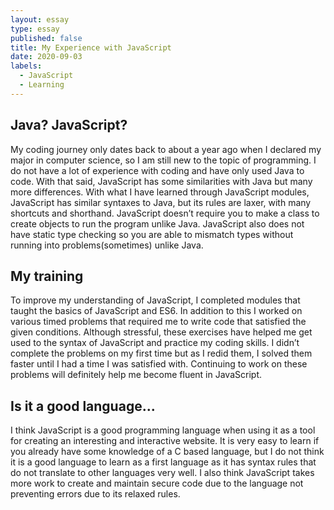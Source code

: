 ```yaml
---
layout: essay
type: essay
published: false
title: My Experience with JavaScript
date: 2020-09-03
labels:
  - JavaScript
  - Learning
---
```


## Java? JavaScript?
My coding journey only dates back to about a year ago when I declared my major in computer science, so I am still new to the topic of programming. I do not have a lot of experience with coding and have only used Java to code. With that said, JavaScript has some similarities with Java but many more differences. With what I have learned through JavaScript modules, JavaScript has similar syntaxes to Java, but its rules are laxer, with many shortcuts and shorthand. JavaScript doesn’t require you to make a class to create objects to run the program unlike Java. JavaScript also does not have static type checking so you are able to mismatch types without running into problems(sometimes) unlike Java.

## My training
To improve my understanding of JavaScript, I completed modules that taught the basics of JavaScript and ES6. In addition to this I worked on various timed problems that required me to write code that satisfied the given conditions. Although stressful, these exercises have helped me get used to the syntax of JavaScript and practice my coding skills. I didn’t complete the problems on my first time but as I redid them, I solved them faster until I had a time I was satisfied with. Continuing to work on these problems will definitely help me become fluent in JavaScript.
   
## Is it a good language...
I think JavaScript is a good programming language when using it as a tool for creating an interesting and interactive website. It is very easy to learn if you already have some knowledge of a C based language, but I do not think it is a good language to learn as a first language as it has syntax rules that do not translate to other languages very well. I also think JavaScript takes more work to create and maintain secure code due to the language not preventing errors due to its relaxed rules.
